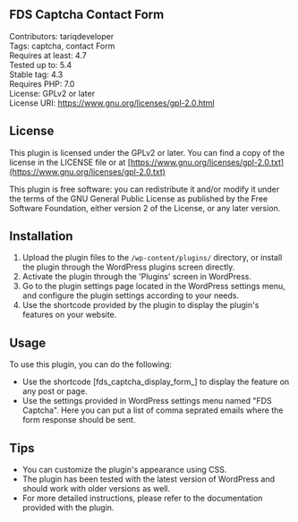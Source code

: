 ## FDS Captcha Contact Form

Contributors: tariqdeveloper<br>
Tags: captcha, contact Form<br>
Requires at least: 4.7<br>
Tested up to: 5.4<br>
Stable tag: 4.3<br>
Requires PHP: 7.0<br>
License: GPLv2 or later<br>
License URI: https://www.gnu.org/licenses/gpl-2.0.html

## License

This plugin is licensed under the GPLv2 or later. You can find a copy of the license in the LICENSE file or at [https://www.gnu.org/licenses/gpl-2.0.txt](https://www.gnu.org/licenses/gpl-2.0.txt)

This plugin is free software: you can redistribute it and/or modify it under the terms of the GNU General Public License as published by the Free Software Foundation, either version 2 of the License, or any later version.

## Installation

1. Upload the plugin files to the `/wp-content/plugins/` directory, or install the plugin through the WordPress plugins screen directly.
2. Activate the plugin through the 'Plugins' screen in WordPress.
3. Go to the plugin settings page located in the WordPress settings menu, and configure the plugin settings according to your needs.
4. Use the shortcode provided by the plugin to display the plugin's features on your website.

## Usage

To use this plugin, you can do the following:
- Use the shortcode [fds_captcha_display_form_] to display the feature on any post or page.
- Use the settings provided in WordPress settings menu named "FDS Captcha". Here you can put a list of comma seprated emails where the form response should be sent.

## Tips

- You can customize the plugin's appearance using CSS.
- The plugin has been tested with the latest version of WordPress and should work with older versions as well.
- For more detailed instructions, please refer to the documentation provided with the plugin.
